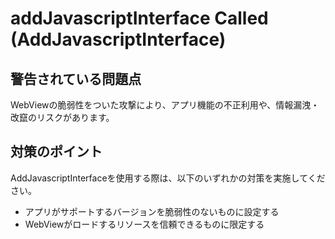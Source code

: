 # addJavascriptInterface Called (AddJavascriptInterface)

## 警告されている問題点

WebViewの脆弱性をついた攻撃により、アプリ機能の不正利用や、情報漏洩・改竄のリスクがあります。

## 対策のポイント

AddJavascriptInterfaceを使用する際は、以下のいずれかの対策を実施してください。

- アプリがサポートするバージョンを脆弱性のないものに設定する
- WebViewがロードするリソースを信頼できるものに限定する
